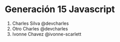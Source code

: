 # Generación 15 Javascript

1. Charles Silva @devcharles
2. Otro Charles @devcharles
3. Ivonne Chavez @ivonne-scarlett